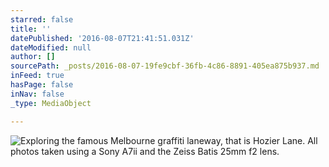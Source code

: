 ```yaml
---
starred: false
title: ''
datePublished: '2016-08-07T21:41:51.031Z'
dateModified: null
author: []
sourcePath: _posts/2016-08-07-19fe9cbf-36fb-4c86-8891-405ea875b937.md
inFeed: true
hasPage: false
inNav: false
_type: MediaObject

---
```

![Exploring the famous Melbourne graffiti laneway, that is Hozier Lane. All photos taken using a Sony A7ii and the Zeiss Batis 25mm f2 lens. ](https://the-grid-user-content.s3-us-west-2.amazonaws.com/d391504c-ce96-473b-b1b3-6ff36a1ded5a.jpg)